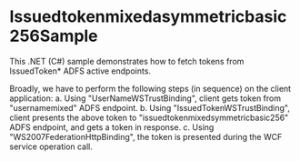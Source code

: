 # Issuedtokenmixedasymmetricbasic256Sample
This .NET (C#) sample demonstrates how to fetch tokens from IssuedToken* ADFS active endpoints.


Broadly, we have to perform the following steps (in sequence) on the client application:
	a. Using "UserNameWSTrustBinding", client gets token from "usernamemixed" ADFS endpoint.
	b. Using "IssuedTokenWSTrustBinding", client presents the above token to "issuedtokenmixedsymmetricbasic256" ADFS endpoint, and gets a token in response.
	c. Using "WS2007FederationHttpBinding", the token is presented during the WCF service operation call.

